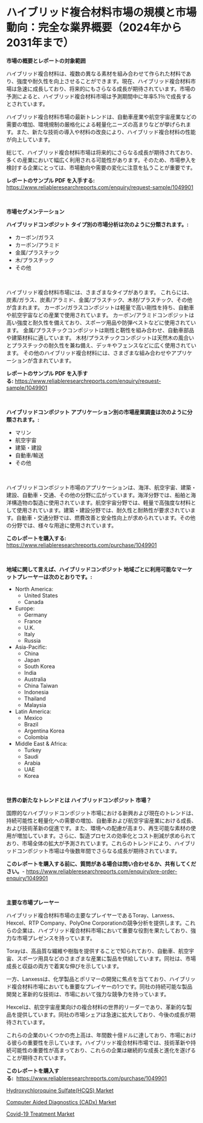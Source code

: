 <p><h1>ハイブリッド複合材料市場の規模と市場動向：完全な業界概要（2024年から2031年まで）</h1></p><p><strong>市場の概要とレポートの対象範囲</strong></p>
<p><p>ハイブリッド複合材料は、複数の異なる素材を組み合わせて作られた材料であり、強度や耐久性を向上させることができます。現在、ハイブリッド複合材料市場は急速に成長しており、将来的にもさらなる成長が期待されています。市場の予測によると、ハイブリッド複合材料市場は予測期間中に年率5.1％で成長するとされています。</p><p>ハイブリッド複合材料市場の最新トレンドは、自動車産業や航空宇宙産業などの需要の増加、環境規制の厳格化による軽量化ニーズの高まりなどが挙げられます。また、新たな技術の導入や材料の改良により、ハイブリッド複合材料の性能が向上しています。</p><p>総じて、ハイブリッド複合材料市場は将来的にさらなる成長が期待されており、多くの産業において幅広く利用される可能性があります。そのため、市場参入を検討する企業にとっては、市場動向や需要の変化に注意を払うことが重要です。</p></p>
<p><strong>レポートのサンプル PDF を入手する:</strong> <a href="https://www.reliableresearchreports.com/enquiry/request-sample/1049901">https://www.reliableresearchreports.com/enquiry/request-sample/1049901</a></p>
<p>&nbsp;</p>
<p><strong>市場セグメンテーション</strong></p>
<p><strong>ハイブリッドコンポジット タイプ別の市場分析は次のように分類されます。:</strong></p>
<p><ul><li>カーボン/ガラス</li><li>カーボン/アラミド</li><li>金属/プラスチック</li><li>木/プラスチック</li><li>その他</li></ul></p>
<p>&nbsp;</p>
<p><p>ハイブリッド複合材料市場には、さまざまなタイプがあります。 これらには、炭素/ガラス、炭素/アラミド、金属/プラスチック、木材/プラスチック、その他が含まれます。 カーボン/ガラスコンポジットは軽量で高い剛性を持ち、自動車や航空宇宙などの産業で使用されています。 カーボン/アラミドコンポジットは高い強度と耐久性を備えており、スポーツ用品や防弾ベストなどに使用されています。 金属/プラスチックコンポジットは剛性と靭性を組み合わせ、自動車部品や建築材料に適しています。 木材/プラスチックコンポジットは天然木の風合いとプラスチックの耐久性を兼ね備え、デッキやフェンスなどに広く使用されています。 その他のハイブリッド複合材料には、さまざまな組み合わせやアプリケーションが含まれています。</p></p>
<p><strong>レポートのサンプル PDF を入手する:</strong>&nbsp;<a href="https://www.reliableresearchreports.com/enquiry/request-sample/1049901">https://www.reliableresearchreports.com/enquiry/request-sample/1049901</a></p>
<p>&nbsp;</p>
<p><strong> ハイブリッドコンポジット アプリケーション別の市場産業調査は次のように分類されます。:</strong></p>
<p><ul><li>マリン</li><li>航空宇宙</li><li>建築・建設</li><li>自動車/輸送</li><li>その他</li></ul></p>
<p>&nbsp;</p>
<p><p>ハイブリッドコンポジット市場のアプリケーションは、海洋、航空宇宙、建築・建設、自動車・交通、その他の分野に広がっています。海洋分野では、船舶と海洋構造物の製造に使用されています。航空宇宙分野では、軽量で高強度な材料として使用されています。建築・建設分野では、耐久性と耐熱性が要求されています。自動車・交通分野では、燃費改善と安全性向上が求められています。その他の分野では、様々な用途に使用されています。</p></p>
<p><strong>このレポートを購入する:</strong>&nbsp; <a href="https://www.reliableresearchreports.com/purchase/1049901">https://www.reliableresearchreports.com/purchase/1049901</a></p>
<p>&nbsp;</p>
<p><strong>地域に関して言えば、ハイブリッドコンポジット 地域ごとに利用可能なマーケットプレーヤーは次のとおりです。:</strong></p>
<p><ul>
    <li>
        North America:
        <ul>
            <li>United States</li>
            <li>Canada</li>
        </ul>
    </li>
    <li>
        Europe:
        <ul>
            <li>Germany</li>
            <li>France</li>
            <li>U.K.</li>
            <li>Italy</li>
            <li>Russia</li>
        </ul>
    </li>
    <li>
        Asia-Pacific:
        <ul>
            <li>China</li>
            <li>Japan</li>
            <li>South Korea</li>
            <li>India</li>
            <li>Australia</li>
            <li>China Taiwan</li>
            <li>Indonesia</li>
            <li>Thailand</li>
            <li>Malaysia</li>
        </ul>
    </li>
    <li>
        Latin America:
        <ul>
            <li>Mexico</li>
            <li>Brazil</li>
            <li>Argentina Korea</li>
            <li>Colombia</li>
        </ul>
    </li>
    <li>
        Middle East & Africa:
        <ul>
            <li>Turkey</li>
            <li>Saudi</li>
            <li>Arabia</li>
            <li>UAE</li>
            <li>Korea</li>
        </ul>
    </li>
    </ul></p>
<p>&nbsp;</p>
<p><strong>世界の新たなトレンドとは ハイブリッドコンポジット 市場？</strong></p>
<p><p>国際的なハイブリッドコンポジット市場における新興および現在のトレンドは、持続可能性と軽量化への需要の増加、自動車および航空宇宙産業における成長、および技術革新の促進です。また、環境への配慮が高まり、再生可能な素材の使用が増加しています。さらに、製造プロセスの効率化とコスト削減が求められており、市場全体の拡大が予測されています。これらのトレンドにより、ハイブリッドコンポジット市場は今後数年間でさらなる成長が期待されています。</p></p>
<p><strong>このレポートを購入する前に、質問がある場合は問い合わせるか、共有してください。</strong>- <a href="https://www.reliableresearchreports.com/enquiry/pre-order-enquiry/1049901">https://www.reliableresearchreports.com/enquiry/pre-order-enquiry/1049901</a></p>
<p>&nbsp;</p>
<p><strong>主要な市場プレーヤー</strong></p>
<p><p>ハイブリッド複合材料市場の主要なプレイヤーであるToray、Lanxess、Hexcel、RTP Company、PolyOne Corporationの競争分析を提供します。これらの企業は、ハイブリッド複合材料市場において重要な役割を果たしており、強力な市場プレゼンスを持っています。</p><p>Torayは、高品質な繊維や樹脂を提供することで知られており、自動車、航空宇宙、スポーツ用具などのさまざまな産業に製品を供給しています。同社は、市場成長と収益の両方で着実な伸びを示しています。</p><p>一方、Lanxessは、化学製品とポリマーの開発に焦点を当てており、ハイブリッド複合材料市場においても重要なプレイヤーの1つです。同社の持続可能な製品開発と革新的な技術は、市場において強力な競争力を持っています。</p><p>Hexcelは、航空宇宙産業向けの複合材料の世界的リーダーであり、革新的な製品を提供しています。同社の市場シェアは急速に拡大しており、今後の成長が期待されています。</p><p>これらの企業のいくつかの売上高は、年間数十億ドルに達しており、市場における彼らの重要性を示しています。ハイブリッド複合材料市場では、技術革新や持続可能性の重要性が高まっており、これらの企業は継続的な成長と進化を遂げることが期待されています。</p></p>
<p><strong>このレポートを購入する:</strong>&nbsp;&nbsp;<a href="https://www.reliableresearchreports.com/purchase/1049901">https://www.reliableresearchreports.com/purchase/1049901</a></p>
<p><p><a href="https://view.publitas.com/reportprime-1/hydroxychloroquine-sulfate-hcqs-market-research-report-provides-critical-insights-that-can-help-shape-business-development-and-investment-strategies/">Hydroxychloroquine Sulfate(HCQS) Market</a></p><p><a href="https://view.publitas.com/reportprime-1/computer-aided-diagnostics-cadx-market-research-report-forecasted-for-period-from-2023-2030-by-market-type-market-application-and-region/">Computer Aided Diagnostics (CADx) Market</a></p><p><a href="https://view.publitas.com/reportprime-1/covid-19-treatment-market-size-and-growth-market-segmentation-regional-and-country-breakdowns-and-market-trends-for-period-from-2023-2030/">Covid-19 Treatment Market</a></p></p>